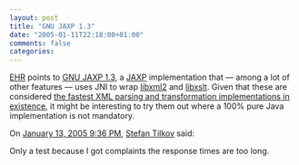 ```yaml
---
layout: post
title: "GNU JAXP 1.3"
date: "2005-01-11T22:18:00+01:00"
comments: false
categories: 
---
```


<p><a href="http://www.cafeconleche.org/#news2005January11">EHR</a> points to <a href="http://www.gnu.org/software/classpathx/jaxp/">GNU JAXP 1.3</a>, a <a href="http://java.sun.com/xml/jaxp/index.jsp">JAXP</a> implementation that &#8212; among a lot of other features &#8212; uses JNI to wrap <a href="http://www.xmlsoft.org/">libxml2</a> and <a href="http://www.xmlsoft.org/XSLT/">libxslt</a>. Given that these are considered <a href="http://xmlbench.sourceforge.net/results/benchmark200402/index.html">the fastest XML parsing and transformation implementations in existence</a>, it might be interesting to try them out where a 100% pure Java implementation is not mandatory.</p>

<section class="comments">

<div class="comment" id="comment-434">
On <a href="#comment-434" title="Permalink to this comment">January 13, 2005  9:36 PM</a>, <a href="/en/staff/st/">Stefan Tilkov</a>
said:
<p>Only a test because I got complaints the response times are too long.</p>


</section>

